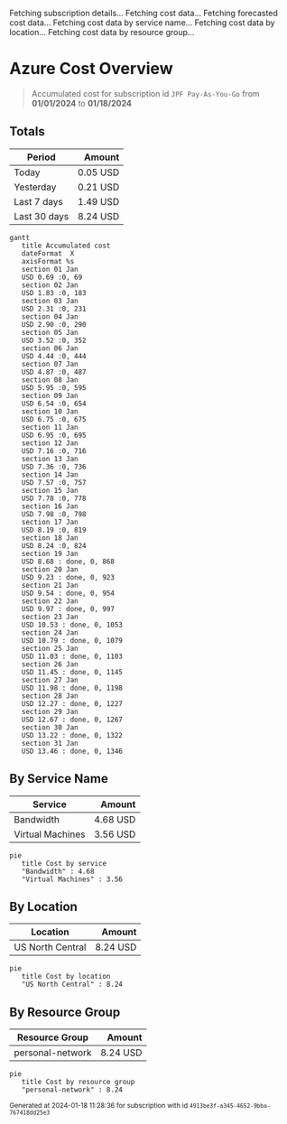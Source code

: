 Fetching subscription details...
Fetching cost data...
Fetching forecasted cost data...
Fetching cost data by service name...
Fetching cost data by location...
Fetching cost data by resource group...
# Azure Cost Overview

> Accumulated cost for subscription id `JPF Pay-As-You-Go` from **01/01/2024** to **01/18/2024**

## Totals

|Period|Amount|
|---|---:|
|Today|0.05 USD|
|Yesterday|0.21 USD|
|Last 7 days|1.49 USD|
|Last 30 days|8.24 USD|

```mermaid
gantt
   title Accumulated cost
   dateFormat  X
   axisFormat %s
   section 01 Jan
   USD 0.69 :0, 69
   section 02 Jan
   USD 1.83 :0, 183
   section 03 Jan
   USD 2.31 :0, 231
   section 04 Jan
   USD 2.90 :0, 290
   section 05 Jan
   USD 3.52 :0, 352
   section 06 Jan
   USD 4.44 :0, 444
   section 07 Jan
   USD 4.87 :0, 487
   section 08 Jan
   USD 5.95 :0, 595
   section 09 Jan
   USD 6.54 :0, 654
   section 10 Jan
   USD 6.75 :0, 675
   section 11 Jan
   USD 6.95 :0, 695
   section 12 Jan
   USD 7.16 :0, 716
   section 13 Jan
   USD 7.36 :0, 736
   section 14 Jan
   USD 7.57 :0, 757
   section 15 Jan
   USD 7.78 :0, 778
   section 16 Jan
   USD 7.98 :0, 798
   section 17 Jan
   USD 8.19 :0, 819
   section 18 Jan
   USD 8.24 :0, 824
   section 19 Jan
   USD 8.68 : done, 0, 868
   section 20 Jan
   USD 9.23 : done, 0, 923
   section 21 Jan
   USD 9.54 : done, 0, 954
   section 22 Jan
   USD 9.97 : done, 0, 997
   section 23 Jan
   USD 10.53 : done, 0, 1053
   section 24 Jan
   USD 10.79 : done, 0, 1079
   section 25 Jan
   USD 11.03 : done, 0, 1103
   section 26 Jan
   USD 11.45 : done, 0, 1145
   section 27 Jan
   USD 11.98 : done, 0, 1198
   section 28 Jan
   USD 12.27 : done, 0, 1227
   section 29 Jan
   USD 12.67 : done, 0, 1267
   section 30 Jan
   USD 13.22 : done, 0, 1322
   section 31 Jan
   USD 13.46 : done, 0, 1346
```

## By Service Name

|Service|Amount|
|---|---:|
|Bandwidth|4.68 USD|
|Virtual Machines|3.56 USD|

```mermaid
pie
   title Cost by service
   "Bandwidth" : 4.68
   "Virtual Machines" : 3.56
```

## By Location

|Location|Amount|
|---|---:|
|US North Central|8.24 USD|

```mermaid
pie
   title Cost by location
   "US North Central" : 8.24
```

## By Resource Group

|Resource Group|Amount|
|---|---:|
|personal-network|8.24 USD|

```mermaid
pie
   title Cost by resource group
   "personal-network" : 8.24
```

<sup>Generated at 2024-01-18 11:28:36 for subscription with id `4913be3f-a345-4652-9bba-767418dd25e3`</sup>
